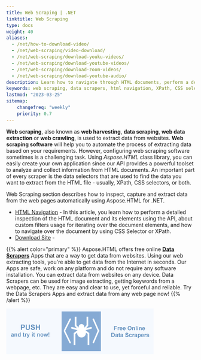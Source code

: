 ```yaml
---
title: Web Scraping | .NET
linktitle: Web Scraping
type: docs
weight: 40
aliases:
  - /net/how-to-download-video/
  - /net/web-scraping/video-download/
  - /net/web-scraping/download-youku-videos/
  - /net/web-scraping/download-youtube-videos/
  - /net/web-scraping/download-zoom-videos/
  - /net/web-scraping/download-youtube-audio/
description: Learn how to navigate through HTML documents, perform a detailed inspection of its elements and extract data from the web using C# library.
keywords: web scraping, data scrapers, html navigation, XPath, CSS selector, extract data
lastmod: "2023-03-25"
sitemap:
    changefreq: "weekly"
    priority: 0.7
---
```


<link href="./../style.css" rel="stylesheet" type="text/css" />

**Web scraping**, also known as **web harvesting**, **data scraping**, **web data extraction** or **web crawling**, is used to extract data from websites. **Web scraping software** will help you to automate the process of extracting data based on your requirements. However, configuring web scraping software sometimes is a challenging task. Using *Aspose.HTML* class library, you can easily create your own application since our API provides a powerful toolset to analyze and collect information from HTML documents. An important part of every scraper is the data selectors that are used to find the data you want to extract from the HTML file - usually, XPath, CSS selectors, or both.

Web Scraping section describes how to inspect, capture and extract data from the web pages automatically using Aspose.HTML for .NET. 

- [HTML Navigation](/html/net/web-scraping/html-navigation/) - In this article, you learn how to perform a detailed inspection of the HTML document and its elements using the API, about custom filters usage for iterating over the document elements, and how to navigate over the document by using CSS Selector or XPath.
- [Download Site](/html/net/download-site/) - 

{{% alert color="primary" %}} 
Aspose.HTML offers free online [**Data Scrapers**](https://products.aspose.app/html/data-scrapers) Apps that are a way to get data from websites. Using our web extracting tools, you're able to get data from the Internet in seconds. Our Apps are safe, work on any platform and do not require any software installation. You can extract data from websites on any device. Data Scrapers can be used for image extracting, getting keywords from a webpage, etc. They are easy and clear to use, yet forceful and reliable. Try the Data Scrapers Apps and extract data from any web page now!
{{% /alert %}} 

<a href="https://products.aspose.app/html/data-scrapers" target="_blank">![Text "Banner Data Scrapers"](data-scrapers.png#center)</a> 







